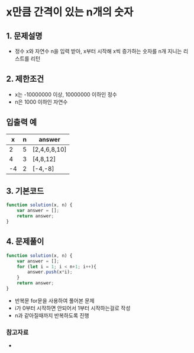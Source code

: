 # x만큼 간격이 있는 n개의 숫자

## 1. 문제설명
 + 정수 x와 자연수 n을 입력 받아, x부터 시작해 x씩 증가하는 숫자를 n개 지니는 리스트를 리턴
  
## 2. 제한조건
 + x는 -10000000 이상, 10000000 이하인 정수
 + n은 1000 이하인 자연수


## 입출력 예
|x|n|answer|
|------|---|---|
|2|5|[2,4,6,8,10]|
|4|3|[4,8,12]|
|-4|2|[-4,-8]|
  
## 3. 기본코드
```JavaScript
function solution(x, n) {
    var answer = [];
    return answer;
}
```

## 4. 문제풀이
```JavaScript
function solution(x, n) {
    var answer = [];
    for (let i = 1; i < n+1; i++){
        answer.push(x*i);
    }
    return answer;
}
```

- 반복문 for문을 사용하여 풀어본 문제
- i가 0부터 시작하면 안되어서 1부터 시작하는걸로 작성
- n과 같아질때까지 반복하도록 진행

### 참고자료
-
